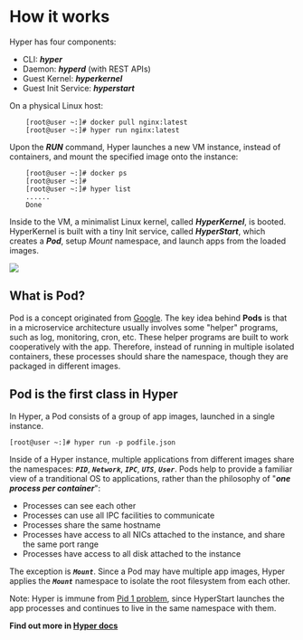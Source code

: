 # How it works

Hyper has four components:

  - CLI: ***hyper***
  - Daemon: ***hyperd*** (with REST APIs)
  - Guest Kernel: ***hyperkernel***
  - Guest Init Service: ***hyperstart***

On a physical Linux host:

        [root@user ~:]# docker pull nginx:latest
        [root@user ~:]# hyper run nginx:latest

Upon the ***RUN*** command, Hyper launches a new VM instance, instead of containers, and mount the specified image onto the instance:

        [root@user ~:]# docker ps
        [root@user ~:]#
        [root@user ~:]# hyper list
        ......
        Done

Inside to the VM, a minimalist Linux kernel, called ***HyperKernel***, is booted. HyperKernel is built with a tiny Init service, called ***HyperStart***, which creates a ***Pod***, setup *Mount* namespace, and launch apps from the loaded images.

![](https://trello-attachments.s3.amazonaws.com/554c998a4c9dacc5c143ec99/1083x635/c8748abc93dbc18e70f7a09d2963e8ff/hyper.png)

## What is Pod?

Pod is a concept originated from [Google](https://github.com/GoogleCloudPlatform/kubernetes/blob/master/docs/pods.md). The key idea behind **Pods** is that in a microservice architecture usually involves some "helper" programs, such as log, monitoring, cron, etc. These helper programs are built to work cooperatively with the app. Therefore, instead of running in multiple isolated containers, these processes should share the namespace, though they are packaged in different images.

## Pod is the first class in Hyper

In Hyper, a Pod consists of a group of app images, launched in a single instance.

	[root@user ~:]# hyper run -p podfile.json

Inside of a Hyper instance, multiple applications from different images share the namespaces: ***`PID`***, ***`Network`***, ***`IPC`***, ***`UTS`***, ***`User`***. Pods help to provide a familiar view of a tranditional OS to applications, rather than the philosophy of "***one process per container***":

- Processes can see each other
- Processes can use all IPC facilities to communicate
- Processes share the same hostname
- Processes have access to all NICs attached to the instance, and share the same port range
- Processes have access to all disk  attached to the instance

The exception is ***`Mount`***. Since a Pod may have multiple app images, Hyper applies the ***`Mount`*** namespace to isolate the root filesystem from each other.

Note: Hyper is immune from [Pid 1 problem](https://blog.phusion.nl/2015/01/20/docker-and-the-pid-1-zombie-reaping-problem/), since HyperStart launches the app processes and continues to live in the same namespace with them.

**Find out more in [Hyper docs](https://docs.hyper.sh)**

